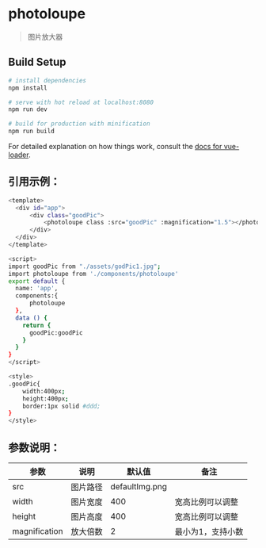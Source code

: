 # photoloupe

> 图片放大器

## Build Setup

``` bash
# install dependencies
npm install

# serve with hot reload at localhost:8080
npm run dev

# build for production with minification
npm run build
```


For detailed explanation on how things work, consult the [docs for vue-loader](http://vuejs.github.io/vue-loader).

## 引用示例：
``` bash
<template>
  <div id="app">
      <div class="goodPic">
          <photoloupe class :src="goodPic" :magnification="1.5"></photoloupe>
      </div>
  </div>
</template>

<script>
import goodPic from "./assets/godPic1.jpg";
import photoloupe from './components/photoloupe'
export default {
  name: 'app',
  components:{
      photoloupe
  },
  data () {
    return {
      goodPic:goodPic
    }
  }
}
</script>

<style>
.goodPic{
    width:400px;
    height:400px;
    border:1px solid #ddd;
}
</style>
``` 

## 参数说明：

参数 | 说明 | 默认值|备注
---|---|---|---
src | 图片路径|defaultImg.png|
width | 图片宽度|400|宽高比例可以调整
height | 图片高度|400|宽高比例可以调整
magnification|放大倍数|2|最小为1，支持小数
